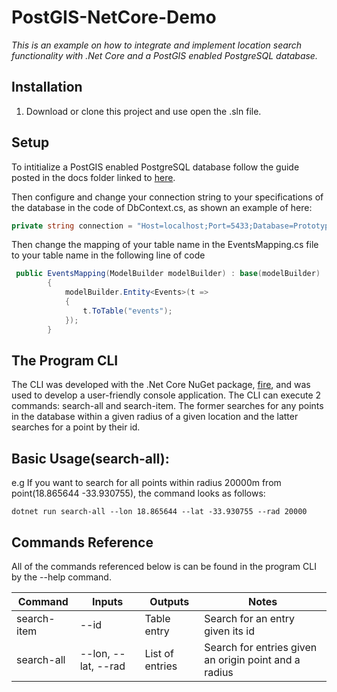# PostGIS-NetCore-Demo
_This is an example on how to integrate and implement location search functionality with .Net Core and a PostGIS enabled PostgreSQL database._

## Installation

1. Download or clone this project and use open the .sln file.
      
## Setup

To intitialize a PostGIS enabled PostgreSQL database follow the guide posted in the docs folder linked to [here](https://github.com/GeranMS/PostGIS-NetCore-Demo/tree/master/docs).

Then configure and change your connection string to your specifications of the database in the code of DbContext.cs, as shown an example of here:
~~~c#
private string connection = "Host=localhost;Port=5433;Database=Prototype_Events;Username=postgres;Password=simplepassword";
~~~

Then change the mapping of your table name in the EventsMapping.cs file to your table name in the following line of code
~~~c#
 public EventsMapping(ModelBuilder modelBuilder) : base(modelBuilder)
        {
            modelBuilder.Entity<Events>(t =>
            {
                t.ToTable("events");
            });
        }
~~~
## The Program CLI

The CLI was developed with the .Net Core NuGet package, [fire](https://github.com/natemcmaster/CommandLineUtils), and was used to develop a user-friendly console application.
The CLI can execute 2 commands: search-all and search-item. The former searches for any points in the database within a given radius of a given location and the latter searches for a point by their id.

## Basic Usage(search-all):

e.g If you want to search for all points within radius 20000m from point(18.865644 -33.930755), the command looks as follows:

`dotnet run search-all --lon 18.865644 --lat -33.930755 --rad 20000`

## Commands Reference

All of the commands referenced below is can be found in the program CLI by the --help command.

|Command      |Inputs               |Outputs          |Notes                                                  |
|-            |-                    |-                |-                                                      |
|search-item  |--id                 |Table entry      |Search for an entry given its id                       | 
|search-all   |--lon, --lat, --rad  |List of entries  |Search for entries given an origin point and a radius  |